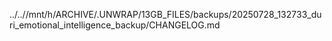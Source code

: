 ../..//mnt/h/ARCHIVE/.UNWRAP/13GB_FILES/backups/20250728_132733_duri_emotional_intelligence_backup/CHANGELOG.md